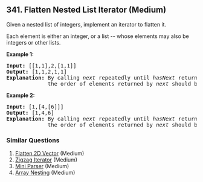 ## 341. Flatten Nested List Iterator (Medium)

<p>Given a nested list of integers, implement an iterator to flatten it.</p>

<p>Each element is either an integer, or a list -- whose elements may also be integers or other lists.</p>

<p><strong>Example 1:</strong></p>

<div>
<pre>
<strong>Input: </strong><span id="example-input-1-1">[[1,1],2,[1,1]]</span>
<strong>Output: </strong><span id="example-output-1">[1,1,2,1,1]
</span><strong>Explanation: </strong>By calling <i>next</i> repeatedly until <i>hasNext</i> returns false, 
&nbsp;            the order of elements returned by <i>next</i> should be: <code>[1,1,2,1,1]</code>.</pre>

<div>
<p><strong>Example 2:</strong></p>

<pre>
<strong>Input: </strong><span id="example-input-2-1">[1,[4,[6]]]</span>
<strong>Output: </strong><span id="example-output-2">[1,4,6]
</span><strong>Explanation: </strong>By calling <i>next</i> repeatedly until <i>hasNext</i> returns false, 
&nbsp;            the order of elements returned by <i>next</i> should be: <code>[1,4,6]</code>.
</pre>
</div>
</div>


### Similar Questions
  1. [Flatten 2D Vector](https://github.com/openset/leetcode/tree/master/solution/flatten-2d-vector) (Medium)
  1. [Zigzag Iterator](https://github.com/openset/leetcode/tree/master/solution/zigzag-iterator) (Medium)
  1. [Mini Parser](https://github.com/openset/leetcode/tree/master/solution/mini-parser) (Medium)
  1. [Array Nesting](https://github.com/openset/leetcode/tree/master/solution/array-nesting) (Medium)
